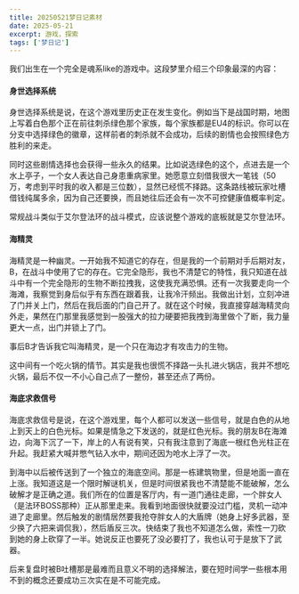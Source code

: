 ```yaml
---
title: 20250521梦日记素材
date: 2025-05-21
excerpt: 游戏，探索
tags: ['梦日记']
---
```


我们出生在一个完全是魂系like的游戏中。这段梦里介绍三个印象最深的内容：

#### 身世选择系统

身世选择系统是说，在这个游戏里历史正在发生变化。例如当下是战国时期，地图上写着白色那个正在前往刺杀绿色那个家族，每个家族都是EU4的标识。你可以在分支中选择绿色的徽章，这样前者的刺杀就不会成功，后续的剧情也会按照绿色方胜利的来走。

同时这些剧情选择也会获得一些永久的结果。比如说选绿色的这个，点进去是一个水上亭子，一个女人表达自己身患重病家里。她愿意立刻借我很大一笔钱（50万，考虑到平时我的收入都是三位数），显然已经慌不择路。这条路线被玩家吐槽借钱纯属多余，因为自己还要换，而且她往后还会有一次不可控健康值概率判定。

常规战斗类似于艾尔登法环的战斗模式，应该说整个游戏的底板就是艾尔登法环。

#### 海精灵

海精灵是一种幽灵。一开始我不知道它的存在，但是我的一个前期对手后期对友，B，在战斗中使用了它的存在。它完全隐形，我也不清楚它的特性，我只知道在战斗中有一个完全隐形的生物不断拉拽我，这使我充满恐惧。还有一次我要走向一个海滩，我察觉到身后似乎有东西在跟着我，让我冷汗频出。我做出计划，立刻冲进了门并关上门，然后在我后面的门自己开了。就在这个时候，我直接穿越海精灵向外走，果然在门那里我感觉到一股强大的拉力硬要把我拽到海里做个了断，我力量更大一点，出门并锁上了门。

事后B才告诉我它叫海精灵，是一个只在海边才有攻击力的生物。

这中间有一个吃火锅的情节。其实是我也很慌不择路一头扎进火锅店，我并不想吃火锅，最后不仅一不小心自己点了一整份，甚至还点了两份。

#### 海底求救信号

海底求救信号是说，在这个游戏里，每个人都可以发送一些信号，就是白色的从地上到天上的白色光标。如果是情急之下发送的，就是红色光标。我的朋友B在海滩边，向海下沉了一下，岸上的人有说有笑，只有我注意到了海底一根红色光柱正在升起。我赶紧大喊并憋气钻入水中，期间还因为呛水上浮了一次。

到海中以后被传送到了一个独立的海底空间。那是一栋建筑物里，但是地面一直在上涨。我知道这是一个限时解谜机关，但是时间很紧我也不清楚能不能破解，怎么破解才是正确之道。我们所在的位置是客厅内，有一道门通往走廊，一个胖女人（是法环BOSS那种）正从那里走来。我看到地面很快就要没过门槛，灵机一动冲进了走廊里。然后触发的剧情居然要我抢夺胖女人的大盾牌（她身上好多武器，至少换了六把来调侃我），然后盾反三次。快结束了我也不知道怎么做，索性一刀砍到她的身上砍穿了一半。她说反正也要死了没必要打了，我也认可于是放下了武器。

后来复盘时被B吐槽那是最难而且意义不明的选择解法，要在短时间学一些根本用不到的概念还要成功三次实在是不可能完成。